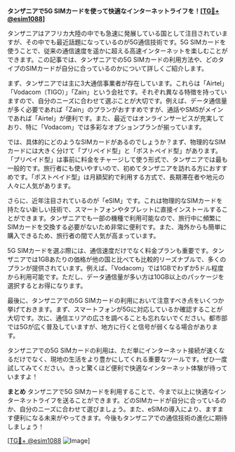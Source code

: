 **タンザニアで5G SIMカードを使って快適なインターネットライフを！[[TG💪+ @esim1088](https://t.me/s/esim1088)]**

タンザニアはアフリカ大陸の中でも急速に発展している国として注目されていますが、その中でも最近話題になっているのが5G通信技術です。5G SIMカードを使うことで、従来の通信速度を遥かに超える高速インターネットを楽しむことができます。この記事では、タンザニアでの5G SIMカードの利用方法や、どのタイプのSIMカードが自分に合っているのかについて詳しくご紹介します。

まず、タンザニアでは主に3大通信事業者が存在しています。これらは「Airtel」「Vodacom（TIGO）」「Zain」という会社です。それぞれ異なる特徴を持っていますので、自分のニーズに合わせて選ぶことが大切です。例えば、データ通信量が多く必要であれば「Zain」のプランがおすすめですが、通話やSMSがメインであれば「Airtel」が便利です。また、最近ではオンラインサービスが充実しており、特に「Vodacom」では多彩なオプションプランが揃っています。

では、具体的にどのようなSIMカードがあるのでしょうか？まず、物理的なSIMカードには大きく分けて「プリペイド型」と「ポストペイド型」があります。「プリペイド型」は事前に料金をチャージして使う形式で、タンザニアでは最も一般的です。旅行者にも使いやすいので、初めてタンザニアを訪れる方におすすめです。「ポストペイド型」は月額契約で利用する方式で、長期滞在者や地元の人々に人気があります。

さらに、近年注目されているのが「eSIM」です。これは物理的なSIMカードを持たない新しい技術で、スマートフォンやタブレットに直接インストールすることができます。タンザニアでも一部の機種で利用可能なので、旅行中に頻繁にSIMカードを交換する必要がないため非常に便利です。また、海外からも簡単に購入できるため、旅行者の間で人気が高まっています。

5G SIMカードを選ぶ際には、通信速度だけでなく料金プランも重要です。タンザニアでは1GBあたりの価格が他の国と比べても比較的リーズナブルで、多くのプランが提供されています。例えば、「Vodacom」では1GBでわずか5ドル程度から利用可能です。ただし、データ通信量が多い方は10GB以上のパッケージを選択するとお得になります。

最後に、タンザニアでの5G SIMカードの利用において注意すべき点をいくつか挙げておきます。まず、スマートフォンが5Gに対応しているか確認することが大切です。次に、通信エリアの広さを調べることも忘れないでください。都市部では5Gが広く普及していますが、地方に行くと信号が弱くなる場合があります。

タンザニアでの5G SIMカードの利用は、ただ単にインターネット接続が速くなるだけでなく、現地の生活をより豊かにしてくれる重要なツールです。ぜひ一度試してみてください。きっと驚くほど便利で快適なインターネット体験が待っていますよ！

**まとめ**
タンザニアで5G SIMカードを利用することで、今まで以上に快適なインターネットライフを送ることができます。どのSIMカードが自分に合っているのか、自分のニーズに合わせて選びましょう。また、eSIMの導入により、ますます便利になる未来がやってきます。今後もタンザニアでの通信技術の進化に期待しましょう！

[[TG💪+ @esim1088](https://t.me/s/esim1088) ![Image](https://i.postimg.cc/Y0z9fWf4/image.png)]